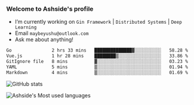 ### Welcome to Ashside's profile

- I’m currently working on `Gin Framework` | `Distributed Systems` | `Deep Learning`
- Email `maybeyushu@outlook.com`
- Ask me about anything!

<!--START_SECTION:waka-->

```txt
Go               2 hrs 33 mins   ██████████████▓░░░░░░░░░░   58.28 %
Vue.js           1 hr 28 mins    ████████▒░░░░░░░░░░░░░░░░   33.86 %
GitIgnore file   8 mins          ▓░░░░░░░░░░░░░░░░░░░░░░░░   03.23 %
YAML             5 mins          ▒░░░░░░░░░░░░░░░░░░░░░░░░   01.94 %
Markdown         4 mins          ▒░░░░░░░░░░░░░░░░░░░░░░░░   01.69 %
```

<!--END_SECTION:waka-->

![GitHub stats](https://github-readme-stats.vercel.app/api?username=Ashside)

![Ashside's Most used languages](https://github-readme-stats.vercel.app/api/top-langs/?username=Ashside&layout=compact&hide_border=true&langs_count=10)


